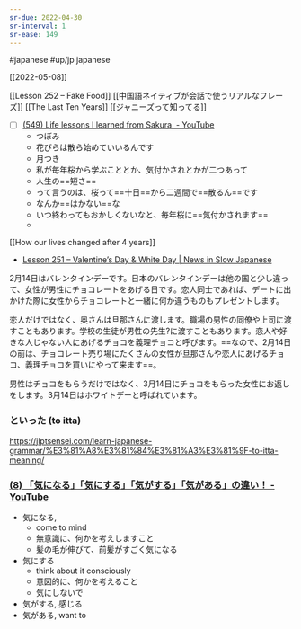 ```yaml
---
sr-due: 2022-04-30
sr-interval: 1
sr-ease: 149
---
```

#japanese
#up/jp japanese

[[2022-05-08]]

[[Lesson 252 – Fake Food]]
[[中国語ネイティブが会話で使うリアルなフレーズ]]
[[The Last Ten Years]]
[[ジャニーズって知ってる]]

- [ ] [(549) Life lessons I learned from Sakura. - YouTube](https://www.youtube.com/watch?v=ocLe5IPK9ss)
	- つぼみ
	- 花びらは散ら始めていいるんです
	- 月つき
	- 私が毎年桜から学ぶこととか、気付かされとかが二つあって
	- 人生の==短さ==
	- って言うのは、桜って==十日==から二週間で==散るん==です
	- なんか==はかない==な
	- いつ終わってもおかしくないなと、毎年桜に==気付かされます==
	- 

[[How our lives changed after 4 years]]

- [Lesson 251 – Valentine’s Day & White Day | News in Slow Japanese](https://newsinslowjapanese.com/2022/03/05/lesson-251-valentines-day-white-day/)

2月14日はバレンタインデーです。日本のバレンタインデーは他の国と少し違って、女性が男性にチョコレートをあげる日です。恋人同士であれば、デートに出かけた際に女性からチョコレートと一緒に何か違うものもプレゼントします。

恋人だけではなく、奥さんは旦那さんに渡します。職場の男性の同僚や上司に渡すこともあります。学校の生徒が男性の先生\?に渡すこともあります。恋人や好きな人じゃない人にあげるチョコを義理チョコと呼びます。==なので、2月14日の前は、チョコレート売り場にたくさんの女性が旦那さんや恋人にあげるチョコ、義理チョコを買いにやって来ます==。　	
<!--SR:!2022-04-18,3,252-->

男性はチョコをもらうだけではなく、3月14日にチョコをもらった女性にお返しをします。3月14日はホワイトデーと呼ばれています。



### といった (to itta)
https://jlptsensei.com/learn-japanese-grammar/%E3%81%A8%E3%81%84%E3%81%A3%E3%81%9F-to-itta-meaning/


### [(8) 「気になる」「気にする」「気がする」「気がある」の違い！ - YouTube](https://www.youtube.com/watch?v=uqkPqp2bLgU&t=39s)

* 気になる,
	* come to mind
	* 無意識に、何かを考えしますこと
	* 髪の毛が伸びて、前髪がすごく気になる
* 気にする
	* think about it consciously
	* 意図的に、何かを考えること
	* 気にしないで 
* 気がする, 感じる
* 気がある, want to

